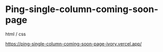 # Ping-single-column-coming-soon-page

html / css

https://ping-single-column-coming-soon-page-ivory.vercel.app/
